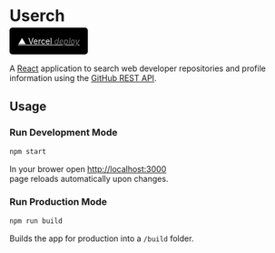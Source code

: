 # Userch

<html>
<style>
  .d-btn {
    padding: 15px;
    color: #fff;
    background-color: #000;
    border: none;
    border-radius: 5px;
  }
  em {
    color: #777;
  }
  .d-btn:hover em {
    color: skyblue;
  }
</style>

<div>
  <a href='https://userch.vercel.app' class='d-btn'>
    ▲  Vercel <em>deploy</em>
  </a>
</div>
<br>
</html>

A [React](https://reactjs.org/docs/getting-started.html) application to search web developer repositories and profile information using the [GitHub REST API](https://docs.github.com/en/rest).

## Usage

### Run Development Mode

```bash
npm start
```

In your brower open [http://localhost:3000](http://localhost:3000)\
page reloads automatically upon changes.

### Run Production Mode

```bash
npm run build
```

Builds the app for production into a `/build` folder.

